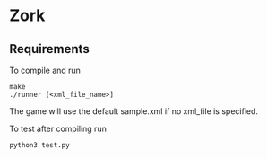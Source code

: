 # Zork
## Requirements
To compile and run
```
make
./runner [<xml_file_name>]
```
The game will use the default sample.xml if no xml_file is specified.

To test after compiling run
```
python3 test.py
```

<!--
 ## References
 * [XML Parser example](https://gist.github.com/JSchaenzle/2726944)
 ## Notes
-->
